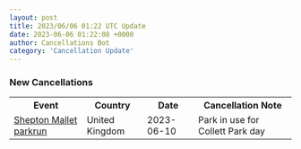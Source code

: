 ```yaml
---
layout: post
title: 2023/06/06 01:22 UTC Update
date: 2023-06-06 01:22:08 +0000
author: Cancellations Bot
category: 'Cancellation Update'
---
```


<h3>New Cancellations</h3>
<div class='hscrollable'>
<table style='width: 100%'>
    <tr>
        <th>Event</th>
        <th>Country</th>
        <th>Date</th>
        <th>Cancellation Note</th>
    </tr>
    <tr>
        <td><a href="https://www.parkrun.org.uk/sheptonmallet">Shepton Mallet parkrun</a></td>
        <td>United Kingdom</td>
        <td>2023-06-10</td>
        <td>Park in use for Collett Park day</td>
    </tr>
</table>
</div>
